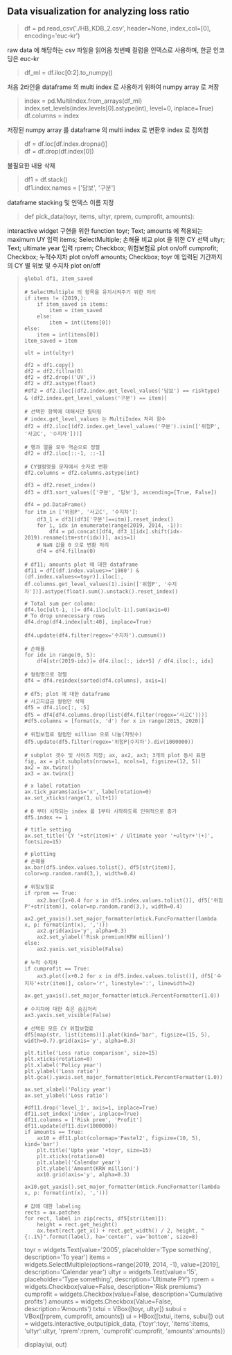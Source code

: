 ## Data visualization for analyzing loss ratio

> df = pd.read_csv('./HB_KDB_2.csv', header=None, index_col=[0], encoding='euc-kr')

raw data 에 해당하는 csv 파일을 읽어옴
첫번째 컬럼을 인덱스로 사용하며, 한글 인코딩은 euc-kr

> df_ml = df.iloc[0:2].to_numpy()

처음 2라인을 dataframe 의 multi index 로 사용하기 위하여 numpy array 로 저장

> index = pd.MultiIndex.from_arrays(df_ml)  
> index.set_levels(index.levels[0].astype(int), level=0, inplace=True)  
> df.columns = index  

저장된 numpy array 를 dataframe 의 multi index 로 변환후 index 로 정의함

> df = df.loc[df.index.dropna()]  
> df = df.drop(df.index[0])  

불필요한 내용 삭제

> df1 = df.stack()  
> df1.index.names = ['담보', '구분']  

dataframe stacking 및 인덱스 이름 지정


> def pick_data(toyr, items, ultyr, rprem, cumprofit, amounts):

interactive widget 구현을 위한 function
toyr; Text; amounts 에 적용되는 maximum UY 입력
items; SelectMultiple; 손해율 비교 plot 을 위한 CY 선택
ultyr; Text; ultimate year 입력
rprem; Checkbox; 위험보험료 plot on/off
cumprofit; Checkbox; 누적수지차 plot on/off
amounts; Checkbox; toyr 에 입력된 기간까지의 CY 별 위보 및 수지차 plot on/off


>     global df1, item_saved 
> 
>     # SelectMultiple 의 항목을 유지시켜주기 위한 처리 
>     if items != (2019,):
>         if item_saved in items:
>             item = item_saved
>         else:
>             item = int(items[0])
>     else:
>         item = int(items[0])
>     item_saved = item
>     
>     ult = int(ultyr)
> 
>     df2 = df1.copy()
>     df2 = df2.fillna(0)
>     df2 = df2.drop(('UV',))
>     df2 = df2.astype(float)
>     #df2 = df2.iloc[(df2.index.get_level_values('담보') == risktype) & (df2.index.get_level_values('구분') == item)]
>     
>     # 선택한 항목에 대해서만 필터링
>     # index.get_level_values 는 MultiIndex 처리 함수
>     df2 = df2.iloc[(df2.index.get_level_values('구분').isin(['위험P', '사고C', '수지차']))]
>     
>     # 행과 열을 모두 역순으로 정렬
>     df2 = df2.iloc[::-1, ::-1]
>     
>     # CY컬럼명을 문자에서 숫자로 변환
>     df2.columns = df2.columns.astype(int)
> 
>     df3 = df2.reset_index()
>     df3 = df3.sort_values(['구분', '담보'], ascending=[True, False])
>     
>     df4 = pd.DataFrame()
>     for itm in ['위험P', '사고C', '수지차']:
>         df3_1 = df3[(df3['구분']==itm)].reset_index()
>         for i, idx in enumerate(range(2019, 2014, -1)):
>             df4 = pd.concat([df4, df3_1[idx].shift(idx-2019).rename(itm+str(idx))], axis=1)
>         # NaN 값을 0 으로 변환 처리
>         df4 = df4.fillna(0)
>     
>     # df11; amounts plot 에 대한 dataframe
>     df11 = df[(df.index.values>='1980') & (df.index.values<=toyr)].iloc[:, df.columns.get_level_values(1).isin(['위험P', '수지차'])].astype(float).sum().unstack().reset_index()
> 
>     # Total sum per column: 
>     df4.loc[ult-1, :]= df4.iloc[ult-1:].sum(axis=0)
>     # To drop unnecessary rows
>     df4.drop(df4.index[ult:40], inplace=True)
>     
>     df4.update(df4.filter(regex='수지차').cumsum())
>     
>     # 손해율
>     for idx in range(0, 5):
>         df4[str(2019-idx)]= df4.iloc[:, idx+5] / df4.iloc[:, idx]
>     
>     # 컬럼명으로 정렬
>     df4 = df4.reindex(sorted(df4.columns), axis=1)
>     
>     # df5; plot 에 대한 dataframe
>     # 사고지급금 컬럼만 삭제
>     df5 = df4.iloc[:, :5]
>     df5 = df4[df4.columns.drop(list(df4.filter(regex='사고C')))]
>     #df5.columns = [format(x, 'd') for x in range(2015, 2020)]
>     
>     # 위험보험료 컬럼만 million 으로 나눔(자릿수)
>     df5.update(df5.filter(regex='위험P|수지차').div(1000000))
>     
>     # subplot 갯수 및 사이즈 지정; ax, ax2, ax3; 3개의 plot 동시 표현
>     fig, ax = plt.subplots(nrows=1, ncols=1, figsize=(12, 5))
>     ax2 = ax.twinx()
>     ax3 = ax.twinx()
> 
>     # x label rotation
>     ax.tick_params(axis='x', labelrotation=0)
>     ax.set_xticks(range(1, ult+1))
> 
>     # 0 부터 시작되는 index 를 1부터 시작하도록 인위적으로 증가
>     df5.index += 1
> 
>     # title setting
>     ax.set_title('CY '+str(item)+' / Ultimate year '+ultyr+'(+)', fontsize=15)
>     
>     # plotting
>     # 손해율
>     ax.bar(df5.index.values.tolist(), df5[str(item)], color=np.random.rand(3,), width=0.4)
>     
>     # 위험보험료
>     if rprem == True:
>         ax2.bar([x+0.4 for x in df5.index.values.tolist()], df5['위험P'+str(item)], color=np.random.rand(3,), width=0.4)
>         ax2.get_yaxis().set_major_formatter(mtick.FuncFormatter(lambda x, p: format(int(x), ',')))
>         ax2.grid(axis='y', alpha=0.3)
>         ax2.set_ylabel('Risk premium(KRW million)')
>     else:
>         ax2.yaxis.set_visible(False)
>     
>     # 누적 수지차
>     if cumprofit == True:
>         ax3.plot([x+0.2 for x in df5.index.values.tolist()], df5['수지차'+str(item)], color='r', linestyle=':', linewidth=2)
>         ax.get_yaxis().set_major_formatter(mtick.PercentFormatter(1.0))
>     
>     # 수지차에 대한 축은 숨김처리
>     ax3.yaxis.set_visible(False)
>     
>     # 선택된 모든 CY 위험보험료
>     df5[map(str, list(items))].plot(kind='bar', figsize=(15, 5), width=0.7).grid(axis='y', alpha=0.3)
>     
>     plt.title('Loss ratio comparison', size=15)
>     plt.xticks(rotation=0)
>     plt.xlabel('Policy year')
>     plt.ylabel('Loss ratio')
>     plt.gca().yaxis.set_major_formatter(mtick.PercentFormatter(1.0))
>     
>     ax.set_xlabel('Policy year')
>     ax.set_ylabel('Loss ratio')
>     
>     #df11.drop('level_1', axis=1, inplace=True)
>     df11.set_index('index', inplace=True)
>     df11.columns = ['Risk prem', 'Profit']
>     df11.update(df11.div(1000000))
>     if amounts == True:
>         ax10 = df11.plot(colormap='Pastel2', figsize=(10, 5), kind='bar')
>         plt.title('Upto year '+toyr, size=15)
>         plt.xticks(rotation=0)
>         plt.xlabel('Calendar year')
>         plt.ylabel('Amount(KRW million)')
>         ax10.grid(axis='y', alpha=0.3)
>         ax10.get_yaxis().set_major_formatter(mtick.FuncFormatter(lambda x, p: format(int(x), ',')))
>     
>     # 값에 대한 labeling
>     rects = ax.patches
>     for rect, label in zip(rects, df5[str(item)]):
>         height = rect.get_height()
>         ax.text(rect.get_x() + rect.get_width() / 2, height, "{:.1%}".format(label), ha='center', va='bottom', size=8)
> 
> 
> toyr = widgets.Text(value='2005', placeholder='Type something', description='To year')
> items = widgets.SelectMultiple(options=range(2019, 2014, -1), value=[2019], description='Calendar year')
> ultyr = widgets.Text(value='15', placeholder='Type something', description='Ultimate PY')
> rprem = widgets.Checkbox(value=False, description='Risk premiums')
> cumprofit = widgets.Checkbox(value=False, description='Cumulative profits')
> amounts = widgets.Checkbox(Value=False, description='Amounts')
> txtui = VBox([toyr, ultyr])
> subui = VBox([rprem, cumprofit, amounts])
> ui = HBox([txtui, items, subui])
> out = widgets.interactive_output(pick_data, {'toyr':toyr, 'items':items, 'ultyr':ultyr, 'rprem':rprem, 'cumprofit':cumprofit, 'amounts':amounts})
> 
> display(ui, out)